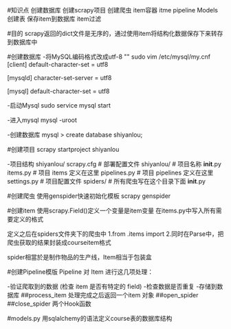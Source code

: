 #知识点
创建数据库
创建scrapy项目
创建爬虫
item容器
itme pipeline
Models创建表
保存item到数据库
item过滤

#目的
scrapy返回的dict文件是无序的，通过使用item将结构化数据保存下来转存到数据库中

#创建数据库
 -将MySQL编码格式改成utf-8
 ""
 sudo vim /etc/mysql/my.cnf
 [client]
default-character-set = utf8

[mysqld]
character-set-server = utf8

[mysql]
default-character-set = utf8

-启动Mysql
sudo service mysql start

-进入mysql
mysql -uroot

-创建数据库
mysql > create database shiyanlou;

#创建项目
scrapy startproject shiyanlou

-项目结构
shiyanlou/
    scrapy.cfg            # 部署配置文件
    shiyanlou/            # 项目名称
        __init__.py
        items.py          # 项目 items 定义在这里
        pipelines.py      # 项目 pipelines 定义在这里
        settings.py       # 项目配置文件
        spiders/          # 所有爬虫写在这个目录下面
            __init__.py

#创建爬虫
使用genspider快速初始化模板
scrapy genspider <name> <domain>

#创建item
使用scrapy.Field()定义一个变量是item变量
在items.py中写入所有需要定义的格式

定义之后在spiders文件夹下的爬虫中
    1.from <projectname>.items import <itemname>
    2.同时在Parse中，把爬虫获取的结果封装成courseitem格式

spider相當於是制作物品的生产线，Item相当于包装盒

#创建Pipeline模版
Pipeline 对 Item 进行这几项处理：

-验证爬取到的数据 (检查 item 是否有特定的 field)
-检查数据是否重复
-存储到数据库
##process_item
处理完成之后返回一个item 对象
##open_spider
##close_spider
两个Hook函数

#models.py
用sqlalchemy的语法定义course表的数据库结构

